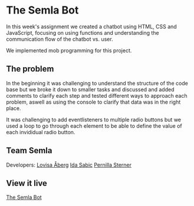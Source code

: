 # The Semla Bot

In this week's assignment we created a chatbot using HTML, CSS and JavaScript, focusing on using functions and understanding the communication flow of the chatbot vs. user. 

We implemented mob programming for this project. 


## The problem


In the beginning it was challenging to understand the structure of the code base but we broke it down to smaller tasks and discussed and added comments to clarify each step and tested different ways to approach each problem, aswell as using the console to clarify that data was in the right place. 


It was challenging to add eventlisteners to multiple radio buttons but we used a loop to go through each element to be able to define the value of each invididual radio button.


## Team Semla

Developers: 
[Lovisa Åberg](https://github.com/Lovisaaberg)
[Ida Sabic](https://github.com/idsab)
[Pernilla Sterner](https://github.com/pernillasterner)

## View it live

[The Semla Bot](https://thesemelbot.netlify.app/)


 
